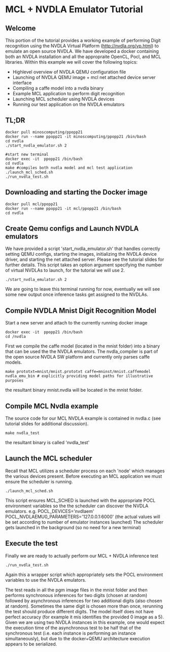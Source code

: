 # MCL + NVDLA Emulator Tutorial

## Welcome
This portion of the tutorial provides a working example of performing Digit recognition using the NVDLA Virtual Platform (http://nvdla.org/vp.html) to emulate an open source NVDLA.
We have developed a docker containing both an NVDLA installation and all the appropraite OpenCL, Pocl, and MCL libraries.
Within this example we will cover the following topics:
* Highlevel overview of NVDLA QEMU configuration file
* Launching of NVDLA QEMU image + mcl net attached device server interface
* Compiling a caffe model into a nvdla binary
* Example MCL application to perform digit recognition
* Launching MCL scheduler using NVDLA devices
* Running our test application on the NVDLA emulators

## TL;DR
```
docker pull minoscomputing/ppopp21
docker run --name ppopp21 -it minoscomputing/ppopp21 /bin/bash
cd nvdla
./start_nvdla_emulator.sh 2

#start new terminal
docker exec -it  ppopp21 /bin/bash
cd nvdla
make #compiles both nvdla model and mcl test application
./launch_mcl_sched.sh
./run_nvdla_test.sh
```


## Downloading and starting the Docker image
```
docker pull mcl/ppopp21
docker run --name ppopp21 -it mcl/ppopp21 /bin/bash
cd nvdla
```

## Create Qemu configs and Launch NVDLA emulators
We have provided a script 'start_nvdla_emulator.sh' that handles correctly setting QEMU configs, starting the images, initializing the NVDLA device driver, and starting the net attached server.
Please see the tutorial slides for further details.
This script takes an option argument specifying the number of virtual NVDLAs to launch, for the tutorial we will use 2.
```
./start_nvdla_emulator.sh 2
```
We are going to leave this terminal running for now, eventually we will see some new output once inference tasks get assigned to the NVDLAs.
## Compile NVDLA Mnist Digit Recognition Model
Start a new server and attach to the currently running docker image
```
docker exec -it  ppopp21 /bin/bash
cd /nvdla
```
First we compile the caffe model (located in the mnist folder) into a binary that can be used the the NVDLA emulators.
The nvdla_compiler is part of the open source NVDLA SW platform and currently only parses caffe models.
```
make prototxt=mnist/mnist.prototxt caffe=mninst/mnist.caffemodel nvdla_emu_bin # explicitly providing model paths for illustrative purposes
```
the resultant binary mnist.nvdla will be located in the mnist folder.

## Compile MCL Nvdla example
The source code for our MCL NVDLA example is contained in nvdla.c (see tutorial slides for additional discussion).
```
make nvdla_test
```
the resultant binary is called 'nvdla_test'

## Launch the MCL scheduler
Recall that MCL utilizes a scheduler process on each 'node' which manages the various devices present.
Before executing an MCL application we must ensure the scheduler is running.
```
./launch_mcl_sched.sh
```
This script ensures MCL_SCHED is launched with the appropriate POCL environment variables so the the scheduler can discover the NVDLA emulators.
e.g. POCL_DEVICES='nvdlaem' POCL_NVDLAEMU0_PARAMETERS='127.0.0.1:6000'  (the actual values will be set according to number of emulator instances launched)
The scheduler gets launched in the background (so no need for a new terminal)

## Execute the test
Finally we are ready to actually perform our MCL + NVDLA inference test
```
./run_nvdla_test.sh
```
Again this a wrapper script which appropriately sets the POCL environment variables to use the NVDLA emulators.

The test reads in all the pgm image files in the mnist folder and then performs synchronous inferences for two digits (chosen at random)  followed by asynchronous inferences for two additional digits (also chosen at random). Sometimes the same digit is chosen more than once, rerunning the test should produce different digits. The model itself does not have perfect accuracy (for example it mis identifies the provided 0 image as a 5). Given we are using two NVDLA instances in this example, one would expect the execution time of the asynchronous test to be half that of the synchronous test (i.e. each instance is performing an instance simultaneously), but due to the docker+QEMU architecture execution appears to be serialized.
